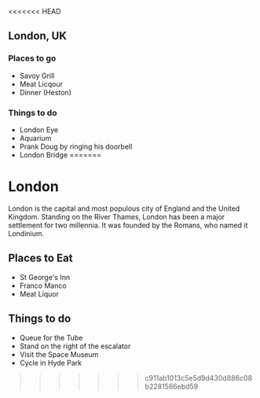 <<<<<<< HEAD
## London, UK

### Places to go
- Savoy Grill
- Meat Licqour
- Dinner (Heston)

### Things to do
- London Eye
- Aquarium
- Prank Doug by ringing his doorbell
- London Bridge
=======
# London

London is the capital and most populous city of England and the United Kingdom. Standing on the River Thames, London has been a major settlement for two millennia. It was founded by the Romans, who named it Londinium.

## Places to Eat
- St George's Inn
- Franco Manco
- Meat Liquor

## Things to do
- Queue for the Tube
- Stand on the right of the escalator
- Visit the Space Museum
- Cycle in Hyde Park
>>>>>>> c911ab1013c5e5d9d430d886c08b2281566ebd59
